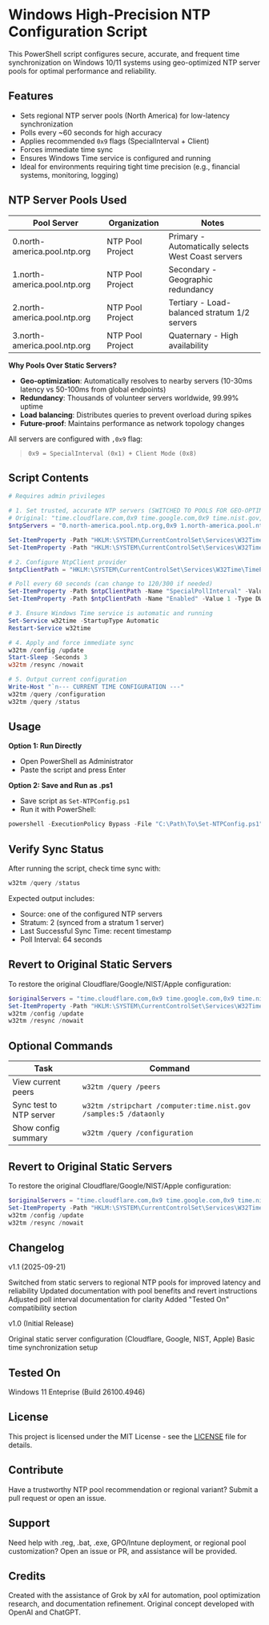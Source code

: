 # Windows High-Precision NTP Configuration Script

This PowerShell script configures secure, accurate, and frequent time synchronization on Windows 10/11 systems using geo-optimized NTP server pools for optimal performance and reliability.

## Features

- Sets regional NTP server pools (North America) for low-latency synchronization
- Polls every ~60 seconds for high accuracy
- Applies recommended `0x9` flags (SpecialInterval + Client)
- Forces immediate time sync
- Ensures Windows Time service is configured and running
- Ideal for environments requiring tight time precision (e.g., financial systems, monitoring, logging)

## NTP Server Pools Used

| Pool Server                          | Organization    | Notes                                      |
|--------------------------------------|-----------------|--------------------------------------------|
| 0.north-america.pool.ntp.org         | NTP Pool Project| Primary - Automatically selects West Coast servers |
| 1.north-america.pool.ntp.org         | NTP Pool Project| Secondary - Geographic redundancy          |
| 2.north-america.pool.ntp.org         | NTP Pool Project| Tertiary - Load-balanced stratum 1/2 servers |
| 3.north-america.pool.ntp.org         | NTP Pool Project| Quaternary - High availability             |

**Why Pools Over Static Servers?**
- **Geo-optimization**: Automatically resolves to nearby servers (10-30ms latency vs 50-100ms from global endpoints)
- **Redundancy**: Thousands of volunteer servers worldwide, 99.99% uptime
- **Load balancing**: Distributes queries to prevent overload during spikes
- **Future-proof**: Maintains performance as network topology changes

All servers are configured with `,0x9` flag:
> `0x9 = SpecialInterval (0x1) + Client Mode (0x8)`

## Script Contents

```powershell
# Requires admin privileges

# 1. Set trusted, accurate NTP servers (SWITCHED TO POOLS FOR GEO-OPTIMIZATION)
# Original: "time.cloudflare.com,0x9 time.google.com,0x9 time.nist.gov,0x9 time.apple.com,0x9"
$ntpServers = "0.north-america.pool.ntp.org,0x9 1.north-america.pool.ntp.org,0x9 2.north-america.pool.ntp.org,0x9 3.north-america.pool.ntp.org,0x9"

Set-ItemProperty -Path "HKLM:\SYSTEM\CurrentControlSet\Services\W32Time\Parameters" -Name "NtpServer" -Value $ntpServers
Set-ItemProperty -Path "HKLM:\SYSTEM\CurrentControlSet\Services\W32Time\Parameters" -Name "Type" -Value "NTP"

# 2. Configure NtpClient provider
$ntpClientPath = "HKLM:\SYSTEM\CurrentControlSet\Services\W32Time\TimeProviders\NtpClient"

# Poll every 60 seconds (can change to 120/300 if needed)
Set-ItemProperty -Path $ntpClientPath -Name "SpecialPollInterval" -Value 60 -Type DWord
Set-ItemProperty -Path $ntpClientPath -Name "Enabled" -Value 1 -Type DWord

# 3. Ensure Windows Time service is automatic and running
Set-Service w32time -StartupType Automatic
Restart-Service w32time

# 4. Apply and force immediate sync
w32tm /config /update
Start-Sleep -Seconds 3
w32tm /resync /nowait

# 5. Output current configuration
Write-Host "`n--- CURRENT TIME CONFIGURATION ---"
w32tm /query /configuration
w32tm /query /status
```

## Usage

**Option 1: Run Directly**

- Open PowerShell as Administrator
- Paste the script and press Enter

**Option 2: Save and Run as .ps1**

- Save script as `Set-NTPConfig.ps1`
- Run it with PowerShell:

```powershell
powershell -ExecutionPolicy Bypass -File "C:\Path\To\Set-NTPConfig.ps1"
```

## Verify Sync Status

After running the script, check time sync with:

```powershell
w32tm /query /status
```

Expected output includes:

- Source: one of the configured NTP servers
- Stratum: 2 (synced from a stratum 1 server)
- Last Successful Sync Time: recent timestamp
- Poll Interval: 64 seconds

## Revert to Original Static Servers
To restore the original Cloudflare/Google/NIST/Apple configuration:

```powershell
$originalServers = "time.cloudflare.com,0x9 time.google.com,0x9 time.nist.gov,0x9 time.apple.com,0x9"
Set-ItemProperty -Path "HKLM:\SYSTEM\CurrentControlSet\Services\W32Time\Parameters" -Name "NtpServer" -Value $originalServers
w32tm /config /update
w32tm /resync /nowait
```

## Optional Commands

| Task                    | Command                                                          |
|-------------------------|------------------------------------------------------------------|
| View current peers      | `w32tm /query /peers`                                            |
| Sync test to NTP server | `w32tm /stripchart /computer:time.nist.gov /samples:5 /dataonly` |
| Show config summary     | `w32tm /query /configuration`                                    |

## Revert to Original Static Servers
To restore the original Cloudflare/Google/NIST/Apple configuration:

```powershell
$originalServers = "time.cloudflare.com,0x9 time.google.com,0x9 time.nist.gov,0x9 time.apple.com,0x9"
Set-ItemProperty -Path "HKLM:\SYSTEM\CurrentControlSet\Services\W32Time\Parameters" -Name "NtpServer" -Value $originalServers
w32tm /config /update
w32tm /resync /nowait
```

## Changelog
v1.1 (2025-09-21)

Switched from static servers to regional NTP pools for improved latency and reliability
Updated documentation with pool benefits and revert instructions
Adjusted poll interval documentation for clarity
Added "Tested On" compatibility section

v1.0 (Initial Release)

Original static server configuration (Cloudflare, Google, NIST, Apple)
Basic time synchronization setup

## Tested On
Windows 11 Enteprise (Build 26100.4946)

## License
This project is licensed under the MIT License - see the [LICENSE](https://github.com/collingeorge/Set-NTPConfig/blob/main/LICENSE) file for details.

## Contribute
Have a trustworthy NTP pool recommendation or regional variant? Submit a pull request or open an issue.

## Support
Need help with .reg, .bat, .exe, GPO/Intune deployment, or regional pool customization? Open an issue or PR, and assistance will be provided.

## Credits
Created with the assistance of Grok by xAI for automation, pool optimization research, and documentation refinement. Original concept developed with OpenAI and ChatGPT.
